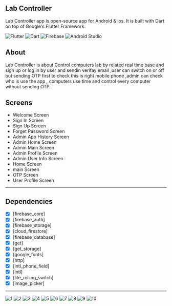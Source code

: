 ## Lab Controller<br>

Lab Controller app is open-source  app for Android & ios. It is built with Dart on top of Google's Flutter Framework.

![Flutter](https://img.shields.io/badge/Flutter-%2302569B.svg?style=for-the-badge&logo=Flutter&logoColor=white)
![Dart](https://img.shields.io/badge/Dart-0175C2?style=for-the-badge&logo=dart&logoColor=white)
![Firebase](https://img.shields.io/badge/Firebase-039BE5?style=for-the-badge&logo=Firebase&logoColor=white)
![Android Studio](https://img.shields.io/badge/Android%20Studio-3DDC84.svg?style=for-the-badge&logo=android-studio&logoColor=white)



## About
Lab Controller is about Control computers lab by related real time base and sign up or log in by user and sendin verifay email ,user can switch on or off but sending  OTP first to check this is right mobile phone ,admin can check who is use the app , computers use time and control every computer without sending OTP.


## Screens

-   Welcome Screen
-   Sign In Screen
-   Sign Up Screen
-   Forget Password Screen
-   Admin App History Screen
-   Admin Home Screen
-   Admin Main Screen
-   Admin Profile Screen
-   Admin User Info Screen
-   Home Screen
-   main Screen
-   OTP Screen
-   User Profile Screen
--------------------------------
## Dependencies
- [x] [firebase_core]
- [x] [firebase_auth]
- [x] [firebase_storage]
- [x] [cloud_firestore]
- [x] [firebase_database]
- [x] [get]
- [x] [get_storage]
- [x] [google_fonts]
- [x] [http]
- [x] [intl_phone_field]
- [x] [intl]
- [x] [lite_rolling_switch]
- [x] [image_picker]
--------------------------
![1](https://user-images.githubusercontent.com/43098702/235541202-d6aca037-14fd-4bfc-9426-707cc8f13324.jpg)
![2](https://user-images.githubusercontent.com/43098702/235541204-24a51c1f-3a7a-4b18-9672-83f9f3eaf1b6.jpg)
![3](https://user-images.githubusercontent.com/43098702/235541210-6643445d-50d6-439b-a629-f7b162a01805.jpg)
![4](https://user-images.githubusercontent.com/43098702/235541213-f36a5a95-99b4-472d-89fe-345caab74d1d.jpg)
![5](https://user-images.githubusercontent.com/43098702/235541218-8d29f792-8155-4692-9b46-00d395703f46.jpg)
![6](https://user-images.githubusercontent.com/43098702/235541222-c433c00d-c430-4a86-ab60-b09a501421a0.jpg)
![7](https://user-images.githubusercontent.com/43098702/235541226-682e1382-7ec0-4385-8abf-7dd055781754.jpg)
![8](https://user-images.githubusercontent.com/43098702/235541232-09538512-8d65-4121-8a52-8c38700bee97.jpg)
![9](https://user-images.githubusercontent.com/43098702/235541236-3551dc20-173d-4778-b47e-279508a9a696.jpg)
![10](https://user-images.githubusercontent.com/43098702/235541240-353379c9-d065-41bd-a193-f67cc2bd4715.jpg)

